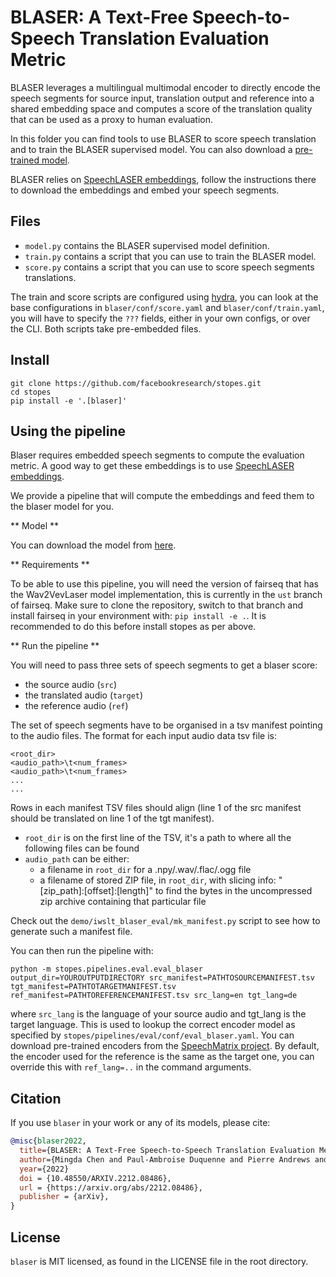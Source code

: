 # BLASER: A Text-Free Speech-to-Speech Translation Evaluation Metric

BLASER leverages a multilingual multimodal encoder to directly encode the speech segments for source input, translation output and reference into a shared embedding space and computes a score of the translation quality that can be used as a proxy to human evaluation.

In this folder you can find tools to use BLASER to score speech translation and to train the BLASER supervised model. You can also download a [pre-trained model](http://dl.fbaipublicfiles.com/blaser/blaser.tar.gz).

BLASER relies on [SpeechLASER embeddings](https://github.com/facebookresearch/fairseq/blob/ust/examples/speech_matrix/speech_laser_encoders.md), follow the instructions there to download the embeddings and embed your speech segments.

## Files

- `model.py` contains the BLASER supervised model definition.
- `train.py` contains a script that you can use to train the BLASER model.
- `score.py` contains a script that you can use to score speech segments translations.

The train and score scripts are configured using [hydra](https://hydra.cc/), you can look at the base configurations in `blaser/conf/score.yaml` and `blaser/conf/train.yaml`, you will have to specify the `???` fields, either in your own configs, or over the CLI. Both scripts take pre-embedded files.

## Install

```
git clone https://github.com/facebookresearch/stopes.git
cd stopes
pip install -e '.[blaser]'
```

## Using the pipeline

Blaser requires embedded speech segments to compute the evaluation metric. A good way to get these embeddings is to use [SpeechLASER embeddings](https://github.com/facebookresearch/fairseq/blob/ust/examples/speech_matrix/speech_laser_encoders.md).

We provide a pipeline that will compute the embeddings and feed them to the blaser model for you.

** Model **

You can download the model from [here](https://dl.fbaipublicfiles.com/blaser/blaser.tar.gz).

** Requirements **

To be able to use this pipeline, you will need the version of fairseq that has the Wav2VevLaser model implementation, this is currently in the `ust` branch of fairseq. Make sure to clone the repository, switch to that branch and install fairseq in your environment with: `pip install -e .`. It is recommended to do this before install stopes as per above.

** Run the pipeline **

You will need to pass three sets of speech segments to get a blaser score:

- the source audio (`src`)
- the translated audio (`target`)
- the reference audio (`ref`)

The set of speech segments have to be organised in a tsv manifest pointing to the audio files. The format for each input audio data tsv file is:
```
<root_dir>
<audio_path>\t<num_frames>
<audio_path>\t<num_frames>
...
...
```

Rows in each manifest TSV files should align (line 1 of the src manifest should be translated on line 1 of the tgt manifest).

- `root_dir` is on the first line of the TSV, it's a path to where all the following files can be found
- `audio_path` can be either:
  - a filename in `root_dir` for a .npy/.wav/.flac/.ogg file
  - a filename of stored ZIP file, in `root_dir`, with slicing info: "[zip_path]:[offset]:[length]" to find the bytes in the uncompressed zip archive containing that particular file

Check out the `demo/iwslt_blaser_eval/mk_manifest.py` script to see how to generate such a manifest file.

You can then run the pipeline with:

```
python -m stopes.pipelines.eval.eval_blaser output_dir=YOUROUTPUTDIRECTORY src_manifest=PATHTOSOURCEMANIFEST.tsv tgt_manifest=PATHTOTARGETMANIFEST.tsv ref_manifest=PATHTOREFERENCEMANIFEST.tsv src_lang=en tgt_lang=de
```

where `src_lang` is the language of your source audio and tgt_lang is the target language. This is used to lookup the correct encoder model as specified by `stopes/pipelines/eval/conf/eval_blaser.yaml`. You can download pre-trained encoders from the [SpeechMatrix project](https://github.com/facebookresearch/fairseq/blob/ust/examples/speech_matrix/speech_laser_encoders.md). By default, the encoder used for the reference is the same as the target one, you can override this with `ref_lang=..` in the command arguments.


## Citation
If you use `blaser` in your work or any of its models, please cite:

```bibtex
@misc{blaser2022,
  title={BLASER: A Text-Free Speech-to-Speech Translation Evaluation Metric},
  author={Mingda Chen and Paul-Ambroise Duquenne and Pierre Andrews and Justine Kao and Alexandre Mourachko and Holger Schwenk and Marta R. Costa-jussà},
  year={2022}
  doi = {10.48550/ARXIV.2212.08486},
  url = {https://arxiv.org/abs/2212.08486},
  publisher = {arXiv},
}
```

## License
`blaser` is MIT licensed, as found in the LICENSE file in the root directory.
